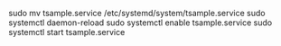 sudo mv tsample.service /etc/systemd/system/tsample.service
sudo systemctl daemon-reload
sudo systemctl enable tsample.service
sudo systemctl start tsample.service
